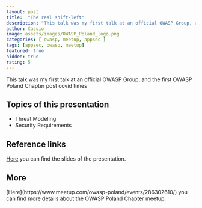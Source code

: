 ```yaml
---
layout: post
title:  "The real shift-left"
description: "This talk was my first talk at an official OWASP Group, and the first OWASP Poland Chapter post covid times"
author: Cassio
image: assets/images/OWASP_Poland_logo.png
categories: [ owasp, meetup, appsec ]
tags: [appsec, owasp, meetup]
featured: true
hidden: true
rating: 5
---
```

This talk was my first talk at an official OWASP Group, and the first OWASP Poland Chapter post covid times

## Topics of this presentation

- Threat Modeling 
- Security Requirements

## Reference links

[Here](https://1drv.ms/p/s!AilhcMnbFji6gZJQ-4Mz4_VqJ55K1Q?e=KfMUXh) you can find the slides of the presentation.

## More

<p>
   [Here](https://www.meetup.com/owasp-poland/events/286302610/) you can find more details about the OWASP Poland Chapter meetup.
</p>